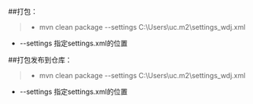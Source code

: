 
##打包：
> * mvn clean package --settings C:\Users\uc\.m2\settings_wdj.xml
* --settings 指定settings.xml的位置

  


##打包发布到仓库：
> * mvn clean package --settings C:\Users\uc\.m2\settings_wdj.xml
* --settings 指定settings.xml的位置